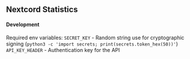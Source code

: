Nextcord Statistics
---

#### Development

Required env variables:
`SECRET_KEY` - Random string use for cryptographic signing
(`python3 -c 'import secrets; print(secrets.token_hex(50))'`)
`API_KEY_HEADER` - Authentication key for the API